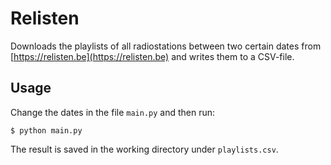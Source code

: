 Relisten
========
Downloads the playlists of all radiostations between two certain dates from [https://relisten.be](https://relisten.be) and writes them to a CSV-file.

Usage
-----
Change the dates in the file `main.py` and then run:

    $ python main.py

The result is saved in the working directory under `playlists.csv`.
